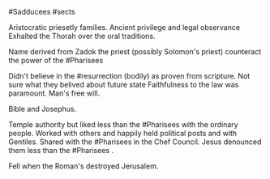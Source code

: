 #Sadducees 
#sects

Aristocratic priesetly families.
Ancient privilege and legal observance
Exhalted the Thorah over the oral traditions.

Name derived from Zadok the priest (possibly Solomon's priest)
counteract the power of the #Pharisees 

Didn't believe in the #resurrection (bodily) as proven from scripture.
Not sure what they belived about future state
Faithfulness to the law was paramount.
Man's free will.

Bible and Josephus.

Temple authority but liked less than the #Pharisees  with the ordinary people.
Worked with others and happily held political posts and with Gentiles.
Shared with the #Pharisees in the Chef Council.
Jesus denounced them less than the #Pharisees .

Fell when the Roman's destroyed Jerusalem.